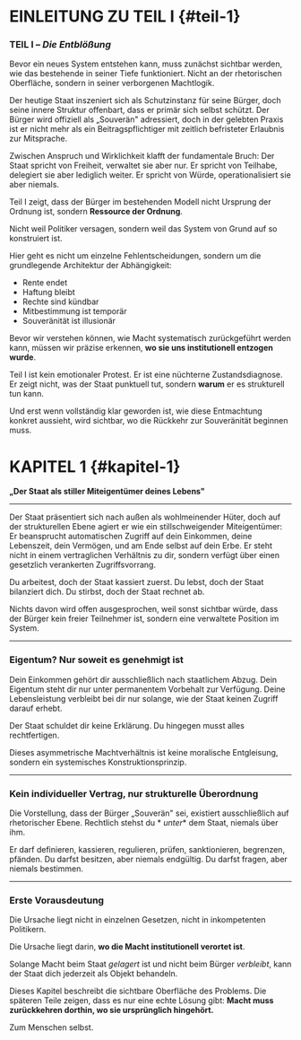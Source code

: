 # EINLEITUNG ZU TEIL I {#teil-1}

### TEIL I – *Die Entblößung*

Bevor ein neues System entstehen kann, muss zunächst sichtbar werden, wie das bestehende in seiner Tiefe funktioniert.
Nicht an der rhetorischen Oberfläche, sondern in seiner verborgenen Machtlogik.

Der heutige Staat inszeniert sich als Schutzinstanz für seine Bürger, doch seine innere Struktur offenbart, dass er
primär sich selbst schützt. Der Bürger wird offiziell als „Souverän" adressiert, doch in der gelebten Praxis ist er
nicht mehr als ein Beitragspflichtiger mit zeitlich befristeter Erlaubnis zur Mitsprache.

Zwischen Anspruch und Wirklichkeit klafft der fundamentale Bruch: Der Staat spricht von Freiheit, verwaltet sie aber
nur. Er spricht von Teilhabe, delegiert sie aber lediglich weiter. Er spricht von Würde, operationalisiert sie aber
niemals.

Teil I zeigt, dass der Bürger im bestehenden Modell nicht Ursprung der Ordnung ist, sondern **Ressource der Ordnung**.

Nicht weil Politiker versagen, sondern weil das System von Grund auf so konstruiert ist.

Hier geht es nicht um einzelne Fehlentscheidungen, sondern um die grundlegende Architektur der Abhängigkeit:

- Rente endet
- Haftung bleibt
- Rechte sind kündbar
- Mitbestimmung ist temporär
- Souveränität ist illusionär

Bevor wir verstehen können, wie Macht systematisch zurückgeführt werden kann, müssen wir präzise erkennen, **wo sie uns
institutionell entzogen wurde**.

Teil I ist kein emotionaler Protest. Er ist eine nüchterne Zustandsdiagnose. Er zeigt nicht, was der Staat punktuell
tut, sondern **warum** er es strukturell tun kann.

Und erst wenn vollständig klar geworden ist, wie diese Entmachtung konkret aussieht, wird sichtbar, wo die Rückkehr zur
Souveränität beginnen muss.

# KAPITEL 1 {#kapitel-1}

**„Der Staat als stiller Miteigentümer deines Lebens"**

***

Der Staat präsentiert sich nach außen als wohlmeinender Hüter, doch auf der strukturellen Ebene agiert er wie ein
stillschweigender Miteigentümer: Er beansprucht automatischen Zugriff auf dein Einkommen, deine Lebenszeit, dein
Vermögen, und am Ende selbst auf dein Erbe. Er steht nicht in einem vertraglichen Verhältnis zu dir, sondern verfügt
über einen gesetzlich verankerten Zugriffsvorrang.

Du arbeitest, doch der Staat kassiert zuerst. Du lebst, doch der Staat bilanziert dich. Du stirbst, doch der Staat
rechnet ab.

Nichts davon wird offen ausgesprochen, weil sonst sichtbar würde, dass der Bürger kein freier Teilnehmer ist, sondern
eine verwaltete Position im System.

***

### Eigentum? Nur soweit es genehmigt ist

Dein Einkommen gehört dir ausschließlich nach staatlichem Abzug. Dein Eigentum steht dir nur unter permanentem Vorbehalt
zur Verfügung. Deine Lebensleistung verbleibt bei dir nur solange, wie der Staat keinen Zugriff darauf erhebt.

Der Staat schuldet dir keine Erklärung. Du hingegen musst alles rechtfertigen.

Dieses asymmetrische Machtverhältnis ist keine moralische Entgleisung, sondern ein systemisches Konstruktionsprinzip.

***

### Kein individueller Vertrag, nur strukturelle Überordnung

Die Vorstellung, dass der Bürger „Souverän" sei, existiert ausschließlich auf rhetorischer Ebene. Rechtlich stehst du *
*unter** dem Staat, niemals über ihm.

Er darf definieren, kassieren, regulieren, prüfen, sanktionieren, begrenzen, pfänden. Du darfst besitzen, aber niemals
endgültig. Du darfst fragen, aber niemals bestimmen.

***

### Erste Vorausdeutung

Die Ursache liegt nicht in einzelnen Gesetzen, nicht in inkompetenten Politikern.

Die Ursache liegt darin, **wo die Macht institutionell verortet ist**.

Solange Macht beim Staat *gelagert* ist und nicht beim Bürger *verbleibt*, kann der Staat dich jederzeit als Objekt
behandeln.

Dieses Kapitel beschreibt die sichtbare Oberfläche des Problems. Die späteren Teile zeigen, dass es nur eine echte
Lösung gibt: **Macht muss zurückkehren dorthin, wo sie ursprünglich hingehört.**

Zum Menschen selbst.